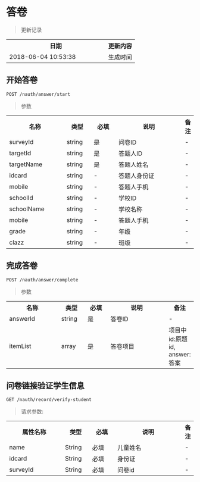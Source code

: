 # 答卷

> 更新记录

<table>
    <tr>
        <th style="width:250px;">日期</th>
        <th>更新内容</th>
    </tr>
    <tr>
        <td>2018-06-04 10:53:38</td>
        <td>生成时间</td>
    </tr>
</table>

## 开始答卷

```
POST /nauth/answer/start
```

> 参数

<table>
    <tr>
        <th style="width:150px;">名称</th>
        <th style="width:60px;">类型</th>
        <th style="width:60px;">必填</th>
        <th style="width:200px;">说明</th>
        <th>备注</th>
    </tr>
    <tr>
        <td>surveyId</td>
        <td>string</td>
        <td>是</td>
        <td>问卷ID</td>
        <td>-</td>
    </tr>
<tr>
        <td>targetId</td>
        <td>string</td>
        <td>是</td>
        <td>答题人ID</td>
        <td>-</td>
    </tr>
    <tr>
        <td>targetName</td>
        <td>string</td>
        <td>是</td>
        <td>答题人姓名</td>
        <td>-</td>
    </tr>
    <tr>
        <td>idcard</td>
        <td>string</td>
        <td>-</td>
        <td>答题人身份证</td>
        <td>-</td>
    </tr>
    <tr>
        <td>mobile</td>
        <td>string</td>
        <td>-</td>
        <td>答题人手机</td>
        <td>-</td>
    </tr>
    <tr>
        <td>schoolId</td>
        <td>string</td>
        <td>-</td>
        <td>学校ID</td>
        <td>-</td>
    </tr>
    <tr>
        <td>schoolName</td>
        <td>string</td>
        <td>-</td>
        <td>学校名称</td>
        <td>-</td>
    </tr>
    <tr>
        <td>mobile</td>
        <td>string</td>
        <td>-</td>
        <td>答题人手机</td>
        <td>-</td>
    </tr>
    <tr>
        <td>grade</td>
        <td>string</td>
        <td>-</td>
        <td>年级</td>
        <td>-</td>
    </tr>
    <tr>
        <td>clazz</td>
        <td>string</td>
        <td>-</td>
        <td>班级</td>
        <td>-</td>
    </tr>
</table>

## 完成答卷

```
POST /nauth/answer/complete
```

> 参数

<table>
    <tr>
        <th style="width:150px;">名称</th>
        <th style="width:60px;">类型</th>
        <th style="width:60px;">必填</th>
        <th style="width:200px;">说明</th>
        <th>备注</th>
    </tr>
    <tr>
        <td>answerId</td>
        <td>string</td>
        <td>是</td>
        <td>答卷ID</td>
        <td>-</td>
    </tr>
    <tr>
        <td>itemList</td>
        <td>array</td>
        <td>是</td>
        <td>答卷项目</td>
        <td>项目中 id:原题id, answer:答案</td>
    </tr>
</table>

  
## 问卷链接验证学生信息
```
GET /nauth/record/verify-student
```

> 请求参数:

<table>
    <tr>
        <th style="width:150px;">属性名称</th>
        <th style="width:60px;">类型</th>
        <th style="width:60px;">必填</th>
        <th style="width:200px;">说明</th>
        <th>备注</th>
    </tr>
    <tr>
        <td>name</td>
        <td>String</td>
        <td>必填</td>
        <td>儿童姓名</td>
        <td>-</td>
    </tr>
    <tr>
        <td>idcard</td>
        <td>String</td>
        <td>必填</td>
        <td>身份证</td>
        <td>-</td>
    </tr>
    <tr>
        <td>surveyId</td>
        <td>String</td>
        <td>必填</td>
        <td>问卷id</td>
        <td>-</td>
    </tr>
</table>
